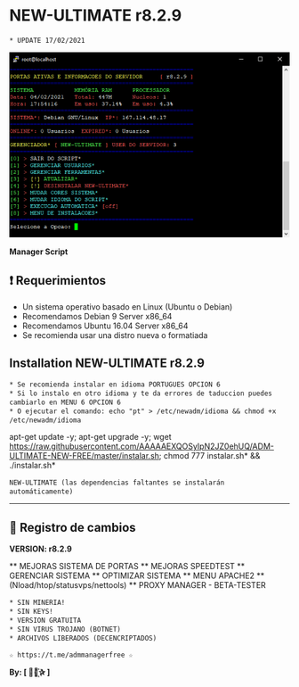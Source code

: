 ﻿# NEW-ULTIMATE r8.2.9
```
* UPDATE 17/02/2021
```
![logo](https://github.com/AAAAAEXQOSyIpN2JZ0ehUQ/ADM-ULTIMATE-NEW-FREE/blob/master/Imagenes/ADM_ULTIMATE_NEW_FREE.jpg)

**Manager Script**

## :heavy_exclamation_mark: Requerimientos

* Un sistema operativo basado en Linux (Ubuntu o Debian)
* Recomendamos Debian 9 Server x86_64
* Recomendamos Ubuntu 16.04 Server x86_64
* Se recomienda usar una distro nueva o formatiada

## Installation NEW-ULTIMATE r8.2.9

```
* Se recomienda instalar en idioma PORTUGUES OPCION 6
* Si lo instalo en otro idioma y te da errores de taduccion puedes cambiarlo en MENU 6 OPCION 6
* O ejecutar el comando: echo "pt" > /etc/newadm/idioma && chmod +x /etc/newadm/idioma
```
apt-get update -y; apt-get upgrade -y; wget https://raw.githubusercontent.com/AAAAAEXQOSyIpN2JZ0ehUQ/ADM-ULTIMATE-NEW-FREE/master/instalar.sh; chmod 777 instalar.sh* && ./instalar.sh*

```
NEW-ULTIMATE (las dependencias faltantes se instalarán automáticamente)
```
-------------------------------------------------------------------------------

## :scroll: Registro de cambios

**VERSION: r8.2.9**

** MEJORAS SISTEMA DE PORTAS
** MEJORAS SPEEDTEST
** GERENCIAR SISTEMA
** OPTIMIZAR SISTEMA
** MENU APACHE2
** (Nload/htop/statusvps/nettools)
** PROXY MANAGER - BETA-TESTER


```
* SIN MINERIA! 
* SIN KEYS! 
* VERSION GRATUITA 
* SIN VIRUS TROJANO (BOTNET) 
* ARCHIVOS LIBERADOS (DECENCRIPTADOS)
```

```
☆ https://t.me/admmanagerfree ☆

```

**By: [  ⃘⃤꙰✰ ]**